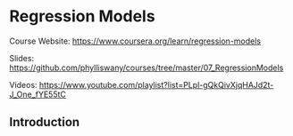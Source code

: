 # Regression Models

Course Website: https://www.coursera.org/learn/regression-models

Slides: https://github.com/phylliswany/courses/tree/master/07_RegressionModels

Videos: https://www.youtube.com/playlist?list=PLpl-gQkQivXjqHAJd2t-J_One_fYE55tC

## Introduction
